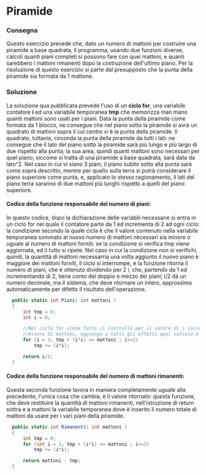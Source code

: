 # Piramide

### Consegna
Questo esercizio prevede che, dato un numero di mattoni per costruire una piramide a base quadrata, il programma, usando due funzioni diverse, calcoli quanti piani completi si possono fare con quei mattoni, e quanti sarebbero i mattoni rimanenti dopo la costruzione dell'ultimo piano. Per la risoluzione di questo esercizio si parte dal presupposto che la punta della piramide sia formata da 1 mattone. 

### Soluzione
La soluzione qua pubblicata prevede l'uso di un <b>ciclo for</b>, una variabile contatore <b>i</b> ed una variabile temporanea <b>tmp</b> che memorizza man mano quanti mattoni sono usati per i piani.
Data la punta della piramide come formata da 1 blocco, ne consegue che nel piano sotto la piramide si avrà un quadrato di mattoni sopra il cui centro vi è la punta della piramide. Il quadrato, tuttavia, circonda la punta della piramide da tutti i lati: ne consegue che il lato del piano sotto la piramide sarà più lungo e più largo di due rispetto alla punta; la sua area, quindi quanti mattoni sono necessari per quel piano, siccome si tratta di una piramide a base quadrata, sarà data da lato^2. Nel caso in cui vi siano 3 piani, il piano subito sotto alla punta sarà come sopra descritto, mentre per quello sulla terra si potrà considerare il piano superiore come punta, e, applicato lo stesso ragionamento, il lati del piano terra saranno di due mattoni più lunghi rispetto a quelli del piano superiore.
<br>
#### Codice della funzione responsabile del numero di piani:
In questo codice, dopo la dichiarazione delle variabili necessarie si entra in un ciclo for nel quale il contatore parte da 1 ed incrementa di 2 ad ogni ciclo: la condizione secondo la quale cicla è che il valore contenuto nella variabile temporanea sommato al nuovo numero di mattoni necessari sia minore o uguale al numero di mattoni forniti: se la condizione si verifica tmp viene aggiornata, ed il tutto si ripete.
Nel caso in cui la condizione non si verifichi, quindi, la quantità di mattoni necessarria una volta aggiunto il nuovo piano è maggiore dei mattoni forniti, il ciclo si interrompe, e la funzione ritorna il numero di piani, che è ottenuto dividendo per 2 i, che, partendo da 1 ed incrementando di 2, tiene conto del doppio e mezzo dei piani; i/2 dà un numero decimale, ma il sistema, che deve ritornare un intero, approssima automaticamente per difetto il risultato dell'operazione.
```C#
  public static int Piani( int mattoni )
  {
      int tmp = 0;
      int i = 0;

      //Nel ciclo for viene fatto il controllo per il valore di i successivo: se il valore di i^2 + tmp è
      //minore di mattoni, aggiunge a tutti gli effetti quel calcolo a tmp
      for (i = 1; tmp + (i*i) <= mattoni ; i+=2)
          tmp += (i*i);

      return i/2;
  }
```



#### Codice della funzione responsabile del numero di mattoni rimanenti:
Questa seconda funzione lavora in maniera completamente uguale alla precedente, l'unica cosa che cambia, è il valore ritornato: questa funzione, che deve restituire la quantità di mattoni rimanenti, nell'istruzione di return sottra e a mattoni la variabile temporanea dove è inserito il numero totale di mattoni da usare per i vari piani della piramide.
```C#
  public static int Rimanenti( int mattoni )
  {
      int tmp = 0;
      for (int i = 1; tmp + (i*i) <= mattoni ; i+=2)
          tmp += (i*i);

      return mattoni - tmp;
  }
```



